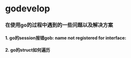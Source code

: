 # godevelop
### 在使用go的过程中遇到的一些问题以及解决方案
#### 1. go的session报错gob: name not registered for interface:
#### 2. go的struct如何遍历
